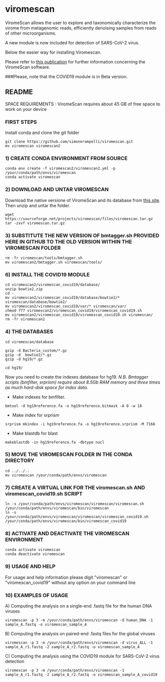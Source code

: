 # viromescan
ViromeScan allows the user to explore and taxonomically characterize the virome from metagenomic reads, efficiently denoising samples from reads of other microorganisms.

A new module is now included for detection of SARS-CoV-2 virus.

Below the easier way for installing Viromescan.

Please refer to [this publication](https://doi.org/10.1186/s12864-016-2446-3) for further information concerning the ViromeScan software.

###Please, note that the COVID19 module is in Beta version. 

## README
SPACE REQUIREMENTS : ViromeScan requires about 45 GB of free space to work on your device

### FIRST STEPS
Install conda and clone the git folder
```
git clone https://github.com/simonerampelli/viromescan.git
mv viromescan viromescan2
```

### 1) CREATE CONDA ENVIRONMENT FROM SOURCE
```
conda env create -f viromescan2/viromescan2.yml -p /your/conda/path/envs/viromescan
conda activate viromescan
```

### 2) DOWNLOAD AND UNTAR VIROMESCAN
Download the native versione of ViromeScan and its database from [this site](https://sourceforge.net/projects/viromescan/files/).
Then unzip and untar the folder.
```
wget https://sourceforge.net/projects/viromescan/files/viromescan.tar.gz 
tar -zxvf viromescan.tar.gz
```

### 3) SUBSTITUTE THE NEW VERSION OF bmtagger.sh PROVIDED HERE IN GITHUB TO THE OLD VERSION WITHIN THE VIROMESCAN FOLDER
```
rm -fr viromescan/tools/bmtagger.sh
mv viromescan2/bmtagger.sh viromescan/tools/
```

### 6) INSTALL THE COVID19 MODULE
```
cd viromescan2/viromescan_covid19/database/
unzip bowtie2.zip
cd -
mv viromescan2/viromescan_covid19/database/bowtie2/* viromescan/database/bowtie2/
mv viromescan2/viromescan_covid19/var/* viromescan/var/
chmod 777 viromescan2/viromescan_covid19/viromescan_covid19.sh
mv viromescan2/viromescan_covid19/viromescan_covid19.sh viromescan/
rm -fr viromescan2
```

### 4) THE DATABASES
```
cd viromescan/database

gzip -d Bacteria_custom/*.gz
gzip -d  bowtie2/*.gz
gzip -d hg19/*.gz

cd hg19/
```
Now you need to create the indexes database for hg19.
*N.B. Bmtagger scripts (bmfilter, srprism) require about 8.5Gb RAM memory and three times as much hard-disk space for index data.*

-  Make indexes for bmfilter. 
```
bmtool -d hg19reference.fa -o hg19reference.bitmask -A 0 -w 18
```
- Make index for srprism
```
srprism mkindex -i hg19reference.fa -o hg19reference.srprism -M 7168
```
- Make blastdb for blast
```
makeblastdb -in hg19reference.fa -dbtype nucl
```

### 5) MOVE THE VIROMESCAN FOLDER IN THE CONDA DIRECTORY
```
cd ../../..
mv viromescan /your/conda/path/envs/viromescan
```

### 7) CREATE A VIRTUAL LINK FOR THE viromescan.sh AND viromescan_covid19.sh SCRIPT
```
ln -s /your/conda/path/envs/viromescan/viromescan/viromescan.sh  /your/conda/path/envs/viromescan/bin/viromescan
ln -s /your/conda/path/envs/viromescan/viromescan/viromescan_covid19.sh  /your/conda/path/envs/viromescan/bin/viromescan_covid19
```

### 8) ACTIVATE AND DEACTIVATE THE VIROMESCAN ENVIRONMENT
```
conda activate viromescan
conda deactivate viromescan
```

### 9) USAGE AND HELP 

For usage and help information please digit "viromescan" or "viromescan_covid19" without any option on your command line


### 10) EXAMPLES OF USAGE

A) Computing the analysis on a single-end .fastq file for the human DNA viruses
```
viromescan -p 3 -m /your/conda/path/envs/viromescan -d human_DNA -1 sample_A.fastq -o viromescan_sample_A 
```
B) Computing the analysis on paired-end .fastq files for the global viruses
```
viromescan -p 3 -m /your/conda/path/envs/viromescan -d virus_ALL -1 sample_A_r1.fastq -2 sample_A_r2.fastq -o viromescan_sample_A
```
C) Computing the analysis using the COVID19 module for SARS-CoV-2 virus detection
```
viromescan -p 3 -m /your/conda/path/envs/viromescan -1 sample_A_r1.fastq -2 sample_A_r2.fastq -o viromescan_sample_A_covid19
```
